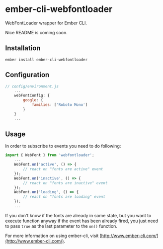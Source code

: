 # ember-cli-webfontloader

WebFontLoader wrapper for Ember CLI.

Nice README is coming soon.

## Installation

```
ember install ember-cli-webfontloader
```

## Configuration

```javascript
// config/environment.js
    ...
    webFontConfig: {
        google: {
            families: ['Roboto Mono']
        }
    }
    ...
```

## Usage

In order to subscribe to events you need to do following:

```javascript
import { WebFont } from 'webfontloader';
    ...
    WebFont.on('active', () => {
        // react on "fonts are active" event
    });
    WebFont.on('inactive', () => {
        // react on "fonts are inactive" event
    });
    WebFont.on('loading', () => {
        // react on "fonts are loading" event
    });
    ...
```

If you don't know if the fonts are already in some state, but you want to execute function anyway if the event has been already fired, you just need to pass `true` as the last parameter to the `on()` function.

For more information on using ember-cli, visit [http://www.ember-cli.com/](http://www.ember-cli.com/).
